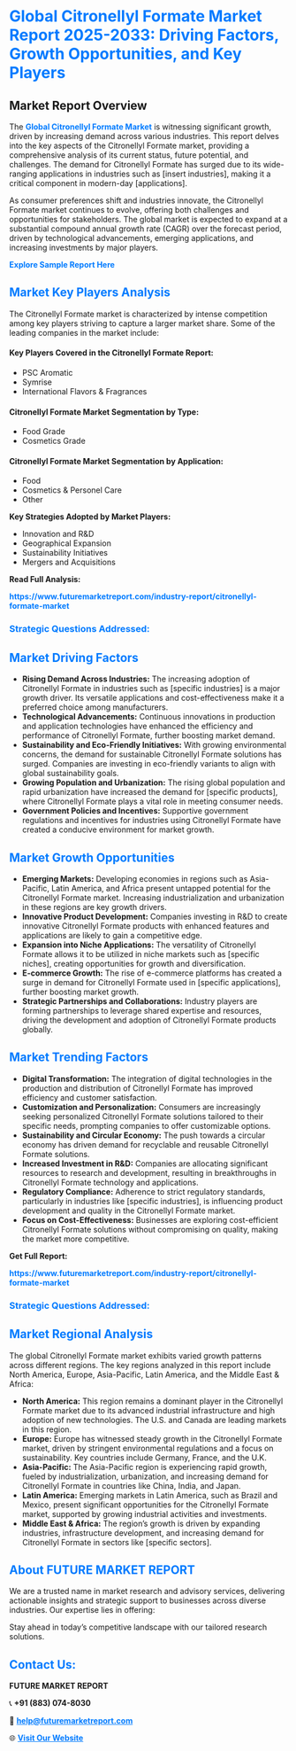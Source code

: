 <h1 style="color: #007BFF;">Global Citronellyl Formate Market Report 2025-2033: Driving Factors, Growth Opportunities, and Key Players</h1>

<section id="overview">
<h2>Market Report Overview</h2>
<p>The <a href="https://www.futuremarketreport.com/industry-report/citronellyl-formate-market" style="color: #007BFF; text-decoration: none;"><strong>Global Citronellyl Formate Market</strong></a> is witnessing significant growth, driven by increasing demand across various industries. This report delves into the key aspects of the Citronellyl Formate market, providing a comprehensive analysis of its current status, future potential, and challenges. The demand for Citronellyl Formate has surged due to its wide-ranging applications in industries such as [insert industries], making it a critical component in modern-day [applications].</p>
<p>As consumer preferences shift and industries innovate, the Citronellyl Formate market continues to evolve, offering both challenges and opportunities for stakeholders. The global market is expected to expand at a substantial compound annual growth rate (CAGR) over the forecast period, driven by technological advancements, emerging applications, and increasing investments by major players.</p>
</section>

<section id="overview">
<p><a href="https://www.futuremarketreport.com/request-sample/reportId=47077" style="color: #007BFF; text-decoration: none;"><strong>Explore Sample Report Here</strong></a></p>
</section>

<section id="key-players">
<h2 style="color: #007BFF;">Market Key Players Analysis</h2>
<p>The Citronellyl Formate market is characterized by intense competition among key players striving to capture a larger market share. Some of the leading companies in the market include:</p>
<h4>Key Players Covered in the Citronellyl Formate Report:</h4>
<ul><li>PSC Aromatic</li><li>Symrise</li><li>International Flavors &amp; Fragrances</li></ul>
<h4>Citronellyl Formate Market Segmentation by Type:</h4>
<ul><li>Food Grade</li><li>Cosmetics Grade</li></ul>

<h4>Citronellyl Formate Market Segmentation by Application:</h4>
<ul><li>Food</li><li>Cosmetics &amp; Personel Care</li><li>Other</li></ul>
<p><strong>Key Strategies Adopted by Market Players:</strong></p>
<ul>
<li>Innovation and R&D</li>
<li>Geographical Expansion</li>
<li>Sustainability Initiatives</li>
<li>Mergers and Acquisitions</li>
</ul>
</section>

<section>
<p><strong>Read Full Analysis: </strong></p><a href="https://www.futuremarketreport.com/industry-report/citronellyl-formate-market" style="color: #007BFF; text-decoration: none;"><strong>https://www.futuremarketreport.com/industry-report/citronellyl-formate-market</strong></a>
<h3 style="color: #007BFF;">Strategic Questions Addressed:</h3>
</section>

<section id="driving-factors">
<h2 style="color: #007BFF;">Market Driving Factors</h2>
<ul>
<li><strong>Rising Demand Across Industries:</strong> The increasing adoption of Citronellyl Formate in industries such as [specific industries] is a major growth driver. Its versatile applications and cost-effectiveness make it a preferred choice among manufacturers.</li>
<li><strong>Technological Advancements:</strong> Continuous innovations in production and application technologies have enhanced the efficiency and performance of Citronellyl Formate, further boosting market demand.</li>
<li><strong>Sustainability and Eco-Friendly Initiatives:</strong> With growing environmental concerns, the demand for sustainable Citronellyl Formate solutions has surged. Companies are investing in eco-friendly variants to align with global sustainability goals.</li>
<li><strong>Growing Population and Urbanization:</strong> The rising global population and rapid urbanization have increased the demand for [specific products], where Citronellyl Formate plays a vital role in meeting consumer needs.</li>
<li><strong>Government Policies and Incentives:</strong> Supportive government regulations and incentives for industries using Citronellyl Formate have created a conducive environment for market growth.</li>
</ul>
</section>

<section id="growth-opportunities">
<h2 style="color: #007BFF;">Market Growth Opportunities</h2>
<ul>
<li><strong>Emerging Markets:</strong> Developing economies in regions such as Asia-Pacific, Latin America, and Africa present untapped potential for the Citronellyl Formate market. Increasing industrialization and urbanization in these regions are key growth drivers.</li>
<li><strong>Innovative Product Development:</strong> Companies investing in R&D to create innovative Citronellyl Formate products with enhanced features and applications are likely to gain a competitive edge.</li>
<li><strong>Expansion into Niche Applications:</strong> The versatility of Citronellyl Formate allows it to be utilized in niche markets such as [specific niches], creating opportunities for growth and diversification.</li>
<li><strong>E-commerce Growth:</strong> The rise of e-commerce platforms has created a surge in demand for Citronellyl Formate used in [specific applications], further boosting market growth.</li>
<li><strong>Strategic Partnerships and Collaborations:</strong> Industry players are forming partnerships to leverage shared expertise and resources, driving the development and adoption of Citronellyl Formate products globally.</li>
</ul>
</section>

<section id="trending-factors">
<h2 style="color: #007BFF;">Market Trending Factors</h2>
<ul>
<li><strong>Digital Transformation:</strong> The integration of digital technologies in the production and distribution of Citronellyl Formate has improved efficiency and customer satisfaction.</li>
<li><strong>Customization and Personalization:</strong> Consumers are increasingly seeking personalized Citronellyl Formate solutions tailored to their specific needs, prompting companies to offer customizable options.</li>
<li><strong>Sustainability and Circular Economy:</strong> The push towards a circular economy has driven demand for recyclable and reusable Citronellyl Formate solutions.</li>
<li><strong>Increased Investment in R&D:</strong> Companies are allocating significant resources to research and development, resulting in breakthroughs in Citronellyl Formate technology and applications.</li>
<li><strong>Regulatory Compliance:</strong> Adherence to strict regulatory standards, particularly in industries like [specific industries], is influencing product development and quality in the Citronellyl Formate market.</li>
<li><strong>Focus on Cost-Effectiveness:</strong> Businesses are exploring cost-efficient Citronellyl Formate solutions without compromising on quality, making the market more competitive.</li>
</ul>
</section>

<section>
<p><strong>Get Full Report: </strong></p><a href="https://www.futuremarketreport.com/industry-report/citronellyl-formate-market" style="color: #007BFF; text-decoration: none;"><strong>https://www.futuremarketreport.com/industry-report/citronellyl-formate-market</strong></a>
<h3 style="color: #007BFF;">Strategic Questions Addressed:</h3>
</section>


<section id="regional-analysis">
<h2 style="color: #007BFF;">Market Regional Analysis</h2>
<p>The global Citronellyl Formate market exhibits varied growth patterns across different regions. The key regions analyzed in this report include North America, Europe, Asia-Pacific, Latin America, and the Middle East & Africa:</p>
<ul>
<li><strong>North America:</strong> This region remains a dominant player in the Citronellyl Formate market due to its advanced industrial infrastructure and high adoption of new technologies. The U.S. and Canada are leading markets in this region.</li>
<li><strong>Europe:</strong> Europe has witnessed steady growth in the Citronellyl Formate market, driven by stringent environmental regulations and a focus on sustainability. Key countries include Germany, France, and the U.K.</li>
<li><strong>Asia-Pacific:</strong> The Asia-Pacific region is experiencing rapid growth, fueled by industrialization, urbanization, and increasing demand for Citronellyl Formate in countries like China, India, and Japan.</li>
<li><strong>Latin America:</strong> Emerging markets in Latin America, such as Brazil and Mexico, present significant opportunities for the Citronellyl Formate market, supported by growing industrial activities and investments.</li>
<li><strong>Middle East & Africa:</strong> The region’s growth is driven by expanding industries, infrastructure development, and increasing demand for Citronellyl Formate in sectors like [specific sectors].</li>
</ul>
</section>

<footer>
<h2 style="color: #007BFF;">About FUTURE MARKET REPORT</h2>
<p>We are a trusted name in market research and advisory services, delivering actionable insights and strategic support to businesses across diverse industries. Our expertise lies in offering:</p>

<p>Stay ahead in today’s competitive landscape with our tailored research solutions.</p>

<h2 style="color: #007BFF;">Contact Us:</h2>
<p><strong>FUTURE MARKET REPORT</strong></p>
<p>📞 <strong>+91 (883) 074-8030</strong></p>
<p>📧 <strong><a href="mailto:help@futuremarketreport.com" style="color: #007BFF;">help@futuremarketreport.com</a></strong></p>
<p>🌐 <strong><a href="https://www.futuremarketreport.com/" style="color: #007BFF;">Visit Our Website</a></strong></p>
</footer>